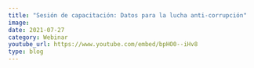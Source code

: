 ```yaml
---
title: "Sesión de capacitación: Datos para la lucha anti-corrupción"
image: 
date: 2021-07-27
category: Webinar
youtube_url: https://www.youtube.com/embed/bpHO0--iHv8
type: blog
---
```






